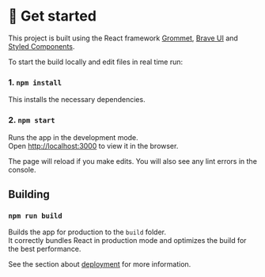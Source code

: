 # :wave: Get started

This project is built using the React framework [Grommet](https://v2.grommet.io), [Brave UI](https://github.com/brave/brave-ui) and [Styled Components](https://styled-components.com/docs/basics). 

To start the build locally and edit files in real time run: 

### 1. `npm install`

This installs the necessary dependencies.

### 2. `npm start`

Runs the app in the development mode.<br>
Open [http://localhost:3000](http://localhost:3000) to view it in the browser.

The page will reload if you make edits. You will also see any lint errors in the console.

## Building

### `npm run build`

Builds the app for production to the `build` folder.<br>
It correctly bundles React in production mode and optimizes the build for the best performance.

See the section about [deployment](https://facebook.github.io/create-react-app/docs/deployment) for more information.
